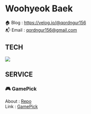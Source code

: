 # Woohyeok Baek

🏠 Blog : https://velog.io/@qordngur156<br>
📬 Email : qordngur156@gmail.com<br>

## TECH

<p herf="https://skillicons.dev">
    <img src="https://skillicons.dev/icons?i=html,css,js,react,nextjs,redux,mongodb&perline=7"/>
</p>

## SERVICE

### 🎮 GamePick
About : [Repo](https://github.com/Woohyeok97/Game-Pick)<br>
Link : [GamePick](https://game-pick.vercel.app)



<!-- ![HTML badge](https://img.shields.io/badge/HTML-E34F26?style=flat-square&logo=HTML&logoColor=white) ![CSS badge](https://img.shields.io/badge/CSS-1572B6?style=flat-square&logo=CSS&logoColor=white) ![JavaScript badge](https://img.shields.io/badge/Javascript-F7DF1E?style=flat-square&logo=javascript&logoColor=white)
![React badge](https://img.shields.io/badge/React-61DAFB?style=flat-square&logo=react&logoColor=white) ![Node.js badge](https://img.shields.io/badge/Node.js-339933?style=flat-square&logo=node.js&logoColor=white) ![Next badge](https://img.shields.io/badge/Next-000000?style=flat-square&logo=next.js&logoColor=white) ![MongoDB badge](https://img.shields.io/badge/MongoDB-47A248?style=flat-square&logo=mongoDB&logoColor=white)
![Git badge](https://img.shields.io/badge/Git-F05032?style=flat-square&logo=Git&logoColor=white)   -->
